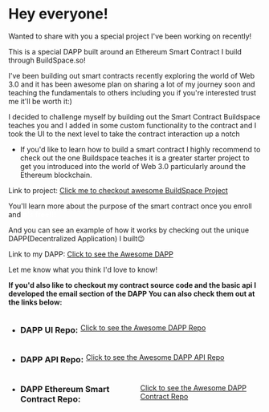 # Hey everyone!

Wanted to share with you a special project I've been working on recently! 

This is a special DAPP built around an Ethereum Smart Contract I build through BuildSpace.so!

I've been building out smart contracts recently exploring the world of Web 3.0 and it has been awesome plan on sharing a lot of my journey soon and teaching the fundamentals to others including you if you're interested trust me it'll be worth it:)

I decided to challenge myself by building out the Smart Contract Buildspace teaches you and I added in some custom functionality to the contract and I took the UI to the next level to take the contract interaction up a notch

- If you'd like to learn how to build a smart contract I highly recommend to check out the one Buildspace teaches it is a greater starter project to get you introduced into the world of Web 3.0 particularly around the Ethereum blockchain.

Link to project: <a href="https://buildspace.so/p/build-solidity-web3-app" target="_blank">Click me to checkout awesome BuildSpace Project</a>

You'll learn more about the purpose of the smart contract once you enroll and <strong style="color:#fff">it's free!!!</strong>

And you can see an example of how it works by checking out the unique DAPP(Decentralized Application) I built😉

Link to my DAPP: <a href="https://djbuildspace-ethcontract.vercel.app/" target="_blank">Click to see the Awesome DAPP</a>

Let me know what you think I'd love to know!

<strong>If you'd also like to checkout my contract source code and the basic api I developed the email section of the DAPP You can also check them out at the links below:</strong> 

- <div style="display:flex;align-items:center"><h3>DAPP UI Repo:</h3> <a style="margin-bottom:3px;margin-left:5px;" href="https://github.com/djimenezdev/djbuildspace-ethcontract-ui" target="_blank">Click to see the Awesome DAPP Repo</a></div>

- <div style="display:flex;align-items:center"><h3>DAPP API Repo:</h3> <a style="margin-bottom:3px;margin-left:5px;"  href="https://github.com/djimenezdev/djbuildspace-contract-api" target="_blank">Click to see the Awesome DAPP API Repo</a></div>

- <div style="display:flex;align-items:center"><h3>DAPP Ethereum Smart Contract Repo:</h3> <a style="margin-bottom:3px;margin-left:5px;"  href="https://github.com/djimenezdev/djbuildspace-ethereum-contract" target="_blank">Click to see the Awesome DAPP Contract Repo</a><?div>